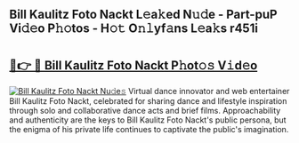 ## Bill Kaulitz Foto Nackt L𝚎a𝚔ed N𝚞𝚍e - Part-puP Vi𝚍𝚎o P𝚑𝚘tos - H𝚘𝚝 O𝚗𝚕yf𝚊ns L𝚎a𝚔s r451i

# <h2><a href="http://kf9cm3.oniu.top/?m=Bill+Kaulitz+Foto+Nackt">🔗👉 🔴 Bill Kaulitz Foto Nackt P𝚑ot𝚘𝚜 V𝚒d𝚎o</a></h2>

[![Bill Kaulitz Foto Nackt Nu𝚍e𝚜](https://i.imgur.com/0qMVB7G.gif)](http://kf9cm3.oniu.top/?m=Bill+Kaulitz+Foto+Nackt)
Virtual dance innovator and web entertainer Bill Kaulitz Foto Nackt, celebrated for sharing dance and lifestyle inspiration through solo and collaborative dance acts and brief films. Approachability and authenticity are the keys to Bill Kaulitz Foto Nackt's public persona, but the enigma of his private life continues to captivate the public's imagination.  
